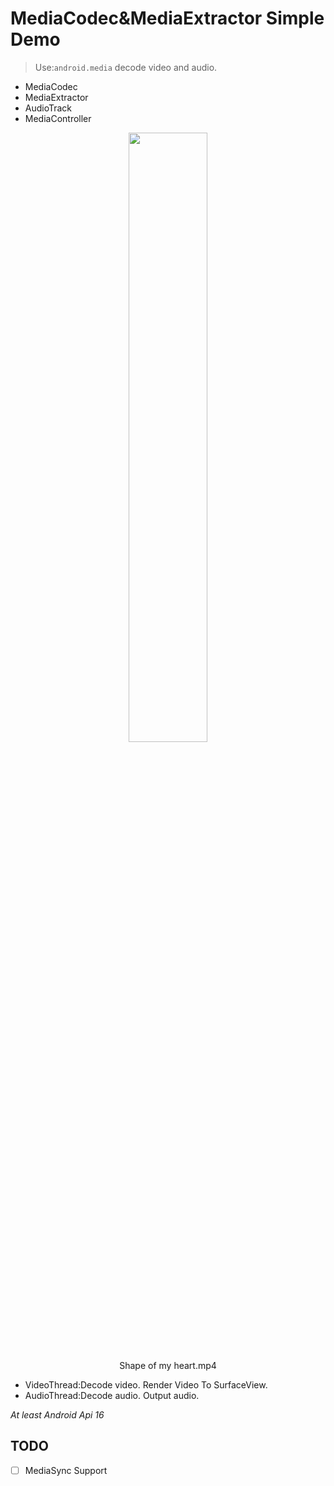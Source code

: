 # MediaCodec&MediaExtractor Simple Demo

> Use:`android.media` decode video and audio.

* MediaCodec
* MediaExtractor
* AudioTrack 
* MediaController

<center>
<img src="http://7xu0oh.com2.z0.glb.qiniucdn.com/18-7-9/19632041.jpg" width="50%">
<p>Shape of my heart.mp4</p>
</center>

* VideoThread:Decode video. Render Video To SurfaceView.
* AudioThread:Decode audio. Output audio.

*At least Android Api 16*

## TODO

- [ ] MediaSync Support
